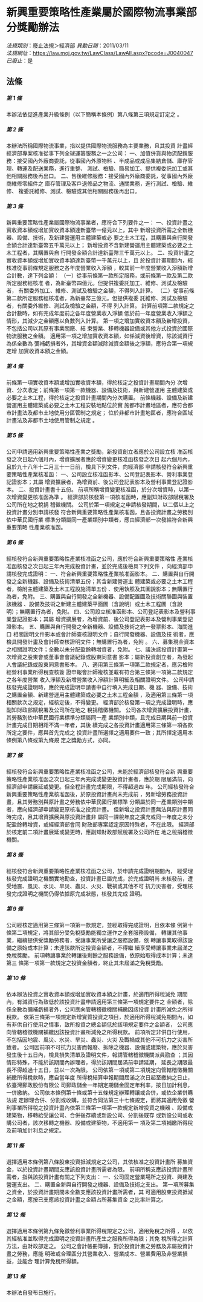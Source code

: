 # 新興重要策略性產業屬於國際物流事業部分獎勵辦法

*法規類別*：廢止法規＞經濟部
*異動日期*：2011/03/11  
*法規網址*：https://law.moj.gov.tw/LawClass/LawAll.aspx?pcode=J0040047
*已廢止*：是


## 法條
##### 第 1 條
本辦法依促進產業升級條例（以下簡稱本條例）第八條第三項規定訂定之
。

##### 第 2 條
本辦法所稱國際物流事業，指以提供國際物流服務為主要業務，且其投資
計畫經經濟部專案核准從事下列全球運籌服務之一之公司：
一、加值併貨與物流配銷服務：接受國內外廠商委託，從事國內外原物料
    、半成品或成品集結倉儲、庫存管理、轉運及配送業務，進行重整、
    測試、檢驗、簡易加工、提供複委託加工或其他相關服務後再出口。
二、售後維修服務：接受國內外廠商委託，從事國內外廠商維修零組件之
    庫存管理及客戶退修品之物流、通關業務，進行測試、檢驗、維修、
    複委託維修、測試、檢驗或其他相關服務後再出口。

##### 第 3 條
新興重要策略性產業屬國際物流事業者，應符合下列要件之一：
一、投資計畫之實收資本額或增加實收資本額達新臺幣一億元以上，其中
    新增投資所需之全新機器、設備、技術，及新建營運用主體建築或必
    要之土木工程，其購置與自行開發金額合計達新臺幣五千萬元以上；
    新增投資不含新建營運用主體建築或必要之土木工程者，其購置與自
    行開發金額合計達新臺幣三千萬元以上。
二、投資計畫之實收資本額或增加實收資本額達新臺幣一千萬元以上，且
    於投資計畫期間內，經核准從事前條規定服務之各年度營業收入淨額
    ，較其前一年度營業收入淨額新增合計數，達下列金額：
（一）從事前條第一款所定服務，或前條第一款及第二款所定服務經核准
      者，為新臺幣四億元。但提供複委託加工、維修、測試及檢驗者，
      有關委外加工、維修、測試及檢驗之金額，不得列入計算。
（二）從事前條第二款所定服務經核准者，為新臺幣三億元。但提供複委
      託維修、測試及檢驗者，有關委外維修、測試及檢驗之金額，不得
      列入計算。
計算前項第二款規定之合計數時，如有完成年度前之各年度營業收入淨額
低於前一年度營業收入淨額之情形，其減少之金額應以負數列入計算。
第一項之增加實收資本額及新增投資，不包括公司以其原有事業關廠、結
束營業、移轉機器設備或其他方式投資於國際物流服務之金額。
適用第一項之增加實收資本額，如係減資後增資，除該減資行為係全數為
彌補虧損者外，其增資金額減除減資金額後之淨額，應符合第一項規定增
加實收資本額之金額。

##### 第 4 條
前條第一項實收資本額或增加實收資本額，得於核定之投資計畫期間內分
次增資、分次收足；前條第一項第一款機器、設備及技術，與新建營運用
主體建築或必要之土木工程，得於核定之投資計畫期間內分次購置。
前條機器、設備及新建營運用主體建築或必要之土木工程安裝地點位於實
施都市計畫地區者，應符合都市計畫法及都市土地使用分區管制之規定；
位於非都市計畫地區者，應符合區域計畫法及非都市土地使用管制之規定
。

##### 第 5 條
公司申請適用新興重要策略性產業之獎勵，新投資創立者應於公司設立核
准函核發之次日起六個月內，增資擴展者應於增資變更核准函核發之次日
起六個月內，且於九十八年十二月三十一日前，檢具下列文件，向經濟部
申請核發符合新興重要策略性產業核准函：
一、公司設立核准函影本、公司登記表影本、營利事業登記證影本；其屬
    增資擴展者，為增資前、後公司登記表影本及營利事業登記證影本。
二、投資計畫書十五份。
前項所稱增資變更核准函，於分次增資時，以第一次增資變更核准函為準
。
經濟部於核發第一項核准函時，應副知財政部賦稅署及公司所在地之稅捐
稽徵機關。
公司於第一項規定之申請核發期間，以二個以上之投資計畫分別申請核發
符合新興重要策略性產業核准函，且各投資計畫之勞務別依中華民國行業
標準分類屬同一產業類別中類者，應由經濟部一次發給符合新興重要策略
性產業核准函。

##### 第 6 條
經核發符合新興重要策略性產業核准函之公司，應於符合新興重要策略性
產業核准函核發之次日起三年內完成投資計畫，並於完成後檢具下列文件
，向經濟部申請核發完成證明：
一、符合新興重要策略性產業核准函影本。
二、購置與自行開發之全新機器、設備及技術清單五份；其含新建營運主
    體建築或必要之土木工程者，檢附主體建築及土木工程設施清單五份
    、使用執照及其圖說影本；無購置行為者，免附。
三、購置與自行開發之全新機器、設備配置圖及技術關聯圖與裝置該機器
    、設備及技術之新建主體建築平面圖（含說明）或土木工程圖（含說
    明）；無購置行為者，免附。
四、公司設立核准函影本、公司登記表影本及營利事業登記證影本；其屬
    增資擴展者，為增資前、後公司登記表影本及營利事業登記證影本。
五、購置與自行開發之全新機器、設備及技術之統一發票影本、海關進口
    相關證明文件影本或會計師查核證明文件；自行開發機器、設備及技
    術者，應檢具開發計畫及會計師查核證明文件；無購置行為者，免附
    。
六、募集現金資本之相關證明文件；全數以未分配盈餘轉增資者，免附。
七、議決該投資計畫第一次增資之股東會或董事會會議紀錄或股東同意書
    影本；屬新投資創立者，為發起人會議紀錄或股東同意書影本。
八、適用第三條第一項第二款規定者，應另檢附經營利事業所得稅查核簽
    證申報會計師複核並載有符合第三條第一項第二款規定之各年度營業
    收入淨額及新增營業收入淨額計算明細及相關證明文件。
公司申請核發完成證明時，應於完成證明申請書中自行填入完成日期、機
器、設備、技術之購置金額、新建營運用主體建築或必要之土木工程金額
，及適用第三條第一項相關款次之規定，經核定後，不得變更。
經濟部於核發第一項之完成證明時，應副知財政部賦稅署及公司所在地之
稅捐稽徵機關。
公司各次增資擴展投資計畫，其勞務別依中華民國行業標準分類屬同一產
業類別中類，且完成日期與前一投資計畫完成日期相距不滿一年者，其後
續完成之各投資計畫適用第三條第一項各款所定之要件，應與首先完成之
投資計畫所選擇之適用要件一致；其所擇定適用本條例第八條或第九條規
定之獎勵方式，亦同。

##### 第 7 條
經核發符合新興重要策略性產業核准函之公司，未能於經濟部核發符合新
興重要策略性產業核准函之次日起三年內完成或變更投資計畫者，應於期
限屆滿前，向經濟部申請展延或變更。但全程計畫完成期限，不得超過四
年。
公司經核發符合新興重要策略性產業核准函後，於原投資計畫尚未完成前
，另新增勞務投資計畫，且其勞務別與原計畫之勞務依中華民國行業標準
分類屬於同一產業類別中類者，應向經濟部申請變更原核准之投資計畫。
但新增之投資計畫無法與原計畫同時完成，且其增資擴展與原投資計畫非
屬同一課稅年度之擴充或同一年度之未分配盈餘轉增資，或經經濟部會同
財政部專案認定原因特殊者，不在此限。
經濟部於核定前二項計畫展延或變更時，應副知財政部賦稅署及公司所在
地之稅捐稽徵機關。

##### 第 8 條
經核發符合新興重要策略性產業核准函之公司，於申請完成證明期間內，
經受理核發完成證明之機關實地勘查，投資計畫已屬完成，於完成證明尚
未核發前，遭受地震、風災、水災、旱災、蟲災、火災、戰禍或其他不可
抗力災害者，受理核發完成證明之機關仍得依據原完成狀態，核發其完成
證明。

##### 第 9 條
公司經核定適用第三條第一項第一款規定，並經取得完成證明，且依本條
例第十條第二項規定，將其部分受免稅獎勵能獨立運作之全套服務設備，
轉讓其他事業，繼續提供受獎勵勞務者，受讓事業所受讓之服務設備，依
轉讓事業取得該設備之原始成本計算；未達該款所定投資金額者，不得繼
續享受轉讓事業未屆滿之免稅獎勵。
前項轉讓事業於轉讓後剩餘之服務設備，依原始取得成本計算；未達第三
條第一項第一款規定之投資金額者，終止其未屆滿之免稅獎勵。

##### 第 10 條
依本辦法投資之實收資本額或增加實收資本額之計畫，於適用所得稅減免
期間內，有減資行為致低於該投資計畫申請適用第三條第一項規定要件之
金額者，除係全數為彌補虧損者外，公司應向管轄稽徵機關補繳因該投資
計畫所減免之所得稅款。
依第三條第一項規定新增實質投資之項目，於適用所得稅減免期間內，如
有非供自行使用之情事，致所投資之總金額低於該項規定要件之金額者，
公司應向管轄稽徵機關補繳因該投資計畫所減免之所得稅款。
前項所定非供自行使用，不包括因地震、風災、水災、旱災、蟲災、火災
及戰禍或其他不可抗力之災害所致者。
公司因前項不可抗力災害而報廢、拆除之機器、設備或建築物，應於災害
發生後十五日內，檢具損失清單及證明文件，報請管轄稽徵機關派員勘查
；其因情形特殊，不能於該期間內辦理者，得於該期間屆滿前申請延期，
延長之期限最長不得超過十五日，並以一次為限。
公司依第一項或第二項規定向管轄稽徵機關補繳所得稅款時，應自當年度
所得稅結算申報期間屆滿之次日起至繳納之日止，依臺灣郵政股份有限公
司郵政儲金一年期定期儲金固定年利率，按日加計利息，一併繳納。
公司依本條例第十條或第十五條規定辦理轉讓或合併，或依企業併購法規
定辦理合併、分割或收購，並符合同法第三十七條規定，而將其適用免徵
營利事業所得稅之投資計畫內依第三條第一項第一款規定新增投資之機器
、設備或建築物，移轉給受讓公司、合併後存續或新設公司、分割後既存
或新設公司或收購公司者，該次移轉之機器、設備或建築物，不適用第一
項及第二項補繳所得稅及前項加計利息之規定。

##### 第 11 條
選擇適用本條例第八條股東投資抵減規定之公司，其依核准之投資計畫所
募集資金，以於投資計畫期間支應該投資計畫所需者為限。
前項所稱支應該投資計畫所需者，指與該投資計畫有關之下列支出：
一、公司固定營業場所之投資、興建及營運支出。
二、購置全新與自行開發之機器、設備及技術之支出。
第一項所募集之資金，於投資計畫期間未全數支應該投資計畫所需者，其
可適用股東投資抵減之金額，應按已支應該投資計畫之金額占所募集資金
之比率計算之。

##### 第 12 條
選擇適用本條例第九條免徵營利事業所得稅規定之公司，適用免稅之所得
，以依其經核准並取得完成證明之投資計畫所產生之服務所得為限；其免
稅所得之計算方法，由財政部定之。
公司之會計帳冊簿據，對於投資計畫之勞務及非屬投資計畫之勞務，應能
明確或合理區分其營業收入、營業成本、營業費用及非營業損益，並能合
理計算免稅所得額。

##### 第 13 條
本辦法自發布日施行。



